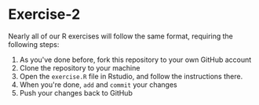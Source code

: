 # Exercise-2
Nearly all of our R exercises will follow the same format, requiring the following steps:

1. As you've done before, fork this repository to your own GitHub account
2. Clone the repository to your machine
3. Open the `exercise.R` file in Rstudio, and follow the instructions there.
4. When you're done, `add` and `commit` your changes
5. Push your changes back to GitHub

